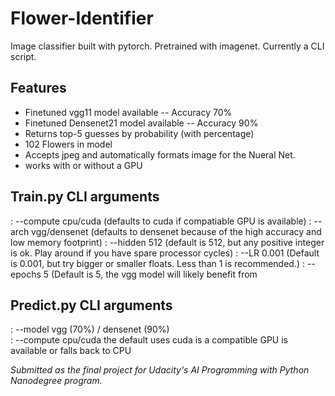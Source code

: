 # Flower-Identifier
Image classifier built with pytorch. Pretrained with imagenet. Currently a CLI script.

## Features
* Finetuned vgg11 model available -- Accuracy 70%
* Finetuned Densenet21 model available -- Accuracy 90%
* Returns top-5 guesses by probability (with percentage)
* 102 Flowers in model
* Accepts jpeg and automatically formats image for the Nueral Net.
* works with or without a GPU

## Train.py CLI arguments
: --compute cpu/cuda 
 (defaults to cuda if compatiable GPU is available)
: --arch vgg/densenet 
 (defaults to densenet because of the high accuracy and low memory footprint)
: --hidden 512
 (default is 512, but any positive integer is ok. Play around if you have spare processor cycles)
: --LR 0.001
 (Default is 0.001, but try bigger or smaller floats. Less than 1 is recommended.)
: --epochs 5
 (Default is 5, the vgg model will likely benefit from 

## Predict.py CLI arguments
: --model vgg (70%) / densenet (90%)    
: --compute cpu/cuda 
 the default uses cuda is a compatible GPU is available or falls back to CPU


_Submitted as the final project for Udacity's AI Programming with Python Nanodegree program._
